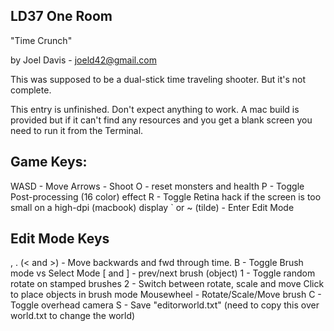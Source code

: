 LD37 One Room
--------------
"Time Crunch"

by Joel Davis - joeld42@gmail.com

This was supposed to be a dual-stick time traveling shooter. But it's not complete. 

This entry is unfinished. Don't expect anything to work. A mac build is provided but if it can't
find any resources and you get a blank screen you need to run it from the Terminal.

Game Keys:
---------
WASD - Move
Arrows - Shoot
O - reset monsters and health
P - Toggle Post-processing (16 color) effect
R - Toggle Retina hack if the screen is too small on a high-dpi (macbook) display
` or ~ (tilde) - Enter Edit Mode

Edit Mode Keys
--------------
, . (< and >) - Move backwards and fwd through time.
B - Toggle Brush mode vs Select Mode
[ and ] - prev/next brush (object)
1 - Toggle random rotate on stamped brushes
2 - Switch between rotate, scale and move
Click to place objects in brush mode
Mousewheel - Rotate/Scale/Move brush
C - Toggle overhead camera
S - Save "editorworld.txt" (need to copy this over world.txt to change the world)
